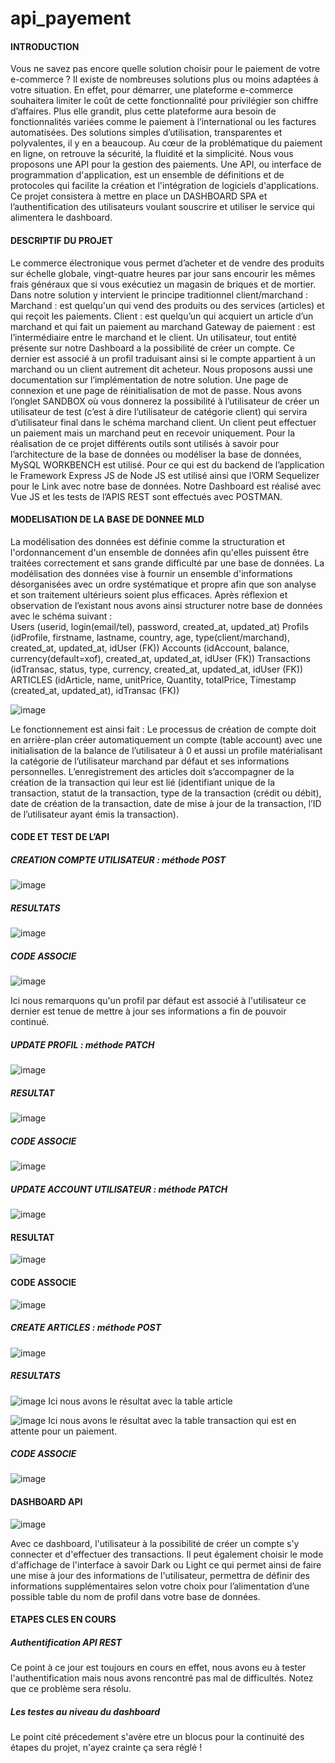# api_payement
#### INTRODUCTION
Vous ne savez pas encore quelle solution choisir pour le paiement de votre e-commerce ? Il existe de nombreuses solutions plus ou moins adaptées à votre situation. En effet, pour démarrer, une plateforme e-commerce souhaitera limiter le coût de cette fonctionnalité pour privilégier son chiffre d’affaires. Plus elle grandit, plus cette plateforme aura besoin de fonctionnalités variées comme le paiement à l’international ou les factures automatisées.
Des solutions simples d’utilisation, transparentes et polyvalentes, il y en a beaucoup. Au cœur de la problématique du paiement en ligne, on retrouve la sécurité, la fluidité et la simplicité. Nous vous proposons une API pour la gestion des paiements. Une API, ou interface de programmation d'application, est un ensemble de définitions et de protocoles qui facilite la création et l'intégration de logiciels d'applications.
Ce projet consistera à mettre en place un DASHBOARD SPA et l’authentification des utilisateurs voulant souscrire et utiliser le service qui alimentera le dashboard.
#### DESCRIPTIF DU PROJET
Le commerce électronique vous permet d’acheter et de vendre des produits sur échelle globale, vingt-quatre heures par jour sans encourir les mêmes frais généraux que si vous exécutiez un magasin de briques et de mortier. Dans notre solution y intervient le principe traditionnel client/marchand : 
Marchand : est quelqu'un qui vend des produits ou des services (articles) et qui reçoit les paiements. 
Client : est quelqu’un qui acquiert un article d’un marchand et qui fait un paiement au marchand Gateway de paiement : est l’intermédiaire entre le marchand et le client.
Un utilisateur, tout entité présente sur notre Dashboard a la possibilité de créer un compte. Ce dernier est associé à un profil traduisant ainsi si le compte appartient à un marchand ou un client autrement dit acheteur. Nous proposons aussi une documentation sur l’implémentation de notre solution. Une page de connexion et une page de réinitialisation de mot de passe. Nous avons l’onglet SANDBOX où vous donnerez la possibilité à l’utilisateur de créer un utilisateur de test (c’est à dire l’utilisateur de catégorie client) qui servira d’utilisateur final dans le schéma marchand client. Un client peut effectuer un paiement mais un marchand peut en recevoir uniquement.
Pour la réalisation de ce projet différents outils sont utilisés à savoir pour l’architecture de la base de données ou modéliser la base de données, MySQL WORKBENCH est utilisé. Pour ce qui est du backend de l’application le Framework Express JS de Node JS est utilisé ainsi que l’ORM Sequelizer pour le Link avec notre base de données. Notre Dashboard est réalisé avec Vue JS et les tests de l’APIS REST sont effectués avec POSTMAN.
#### MODELISATION DE LA BASE DE DONNEE MLD 
La modélisation des données est définie comme la structuration et l'ordonnancement d'un ensemble de données afin qu'elles puissent être traitées correctement et sans grande difficulté par une base de données.
La modélisation des données vise à fournir un ensemble d'informations désorganisées avec un ordre systématique et propre afin que son analyse et son traitement ultérieurs soient plus efficaces. Après réflexion et observation de l’existant nous avons ainsi structurer notre base de données avec le schéma suivant :  
 	Users (userid, login(email/tel), password, created_at, updated_at)
 	Profils (idProfile, firstname, lastname, country, age, type(client/marchand), created_at, updated_at, idUser (FK))
 	Accounts (idAccount, balance, currency(default=xof), created_at, updated_at, idUser (FK))
 	Transactions (idTransac, status, type, currency, created_at, updated_at, idUser (FK))
 	ARTICLES (idArticle, name, unitPrice, Quantity, totalPrice, Timestamp (created_at, updated_at), idTransac (FK))
  
![image](https://user-images.githubusercontent.com/81360602/182477996-552ad792-5b13-4165-ad53-411ae121f42e.png)

Le fonctionnement est ainsi fait : Le processus de création de compte doit en arrière-plan créer automatiquement un compte (table account) avec une initialisation de la balance de l’utilisateur à 0 et aussi un profile matérialisant la catégorie de l’utilisateur marchand par défaut et ses informations personnelles. L’enregistrement des articles doit s’accompagner de la création de la transaction qui leur est lié (identifiant unique de la transaction, statut de la transaction, type de la transaction (crédit ou débit), date de création de la transaction, date de mise à jour de la transaction, l’ID de l’utilisateur ayant émis la transaction).

#### CODE ET TEST DE L’API
#####  	CREATION COMPTE UTILISATEUR : méthode POST
![image](https://user-images.githubusercontent.com/81360602/182478965-e1ad58a5-e1f7-45ea-9ab5-a9dfdb47254b.png)

##### RESULTATS
![image](https://user-images.githubusercontent.com/81360602/182479882-d60bd686-c21c-43aa-b100-cf5611f3e901.png)

##### CODE ASSOCIE
![image](https://user-images.githubusercontent.com/81360602/182481868-f36d3b4d-866a-4e11-bc69-3c8bc10a16f8.png)

Ici nous remarquons qu'un profil par défaut est associé à l'utilisateur ce dernier est tenue de mettre à jour ses informations a fin de pouvoir continué.

##### UPDATE PROFIL : méthode PATCH
![image](https://user-images.githubusercontent.com/81360602/182480834-e34d020e-6f30-417c-a171-30eaa95e407f.png)

##### RESULTAT
![image](https://user-images.githubusercontent.com/81360602/182480989-7fe4d403-f0d0-4d0a-b13b-9ac1a2ac2b6b.png)

##### CODE ASSOCIE
![image](https://user-images.githubusercontent.com/81360602/182481037-de39341c-2b76-4598-8111-a78b1671526d.png)

#####  	UPDATE ACCOUNT UTILISATEUR : méthode PATCH
![image](https://user-images.githubusercontent.com/81360602/182481144-39ac09bc-db36-4c96-8000-40b0500ed04d.png)

#### RESULTAT
![image](https://user-images.githubusercontent.com/81360602/182481186-4bfb4d77-1851-4dd5-9f99-2366bc6db45d.png)

#### CODE ASSOCIE

![image](https://user-images.githubusercontent.com/81360602/182481228-cbd8e758-9130-4b26-a80d-39bb968588b7.png)

#####  	CREATE ARTICLES : méthode POST

![image](https://user-images.githubusercontent.com/81360602/182501269-c23f4be9-9cf1-4f01-8c90-411348981ae9.png)

##### RESULTATS
![image](https://user-images.githubusercontent.com/81360602/182501340-06035596-bf13-4b69-b103-748dafb2a01c.png)
Ici nous avons le résultat avec la table article

![image](https://user-images.githubusercontent.com/81360602/182501393-8d21c8b9-341a-4428-b81a-007676487478.png)
Ici nous avons le résultat avec la table transaction qui est en attente pour un paiement.

##### CODE ASSOCIE
![image](https://user-images.githubusercontent.com/81360602/182501735-7651b167-1ab3-4e38-9009-9dc8f0da46be.png)

#### DASHBOARD API
![image](https://user-images.githubusercontent.com/81360602/182552121-58c091bf-f8d2-4e9f-998f-34adb6952636.png)

Avec ce dashboard, l'utilisateur à la possibilité de créer un compte s'y connecter et d'effectuer des transactions. Il peut également choisir le mode d'affichage de l'interface à savoir Dark ou Light ce qui permet ainsi de faire une mise à jour des informations de l'utilisateur, permettra de définir des informations supplémentaires selon votre choix pour l’alimentation d’une possible table du nom de profil dans votre base de données.

#### ETAPES CLES EN COURS
##### Authentification API REST
Ce point à ce jour est toujours en cours en effet, nous avons eu à tester l'authentification mais nous avons rencontré pas mal de difficultés. Notez que ce problème sera résolu.
##### Les testes au niveau du dashboard
Le point cité précedement s'avère etre un blocus pour la continuité des étapes du projet, n'ayez crainte ça sera réglé !











